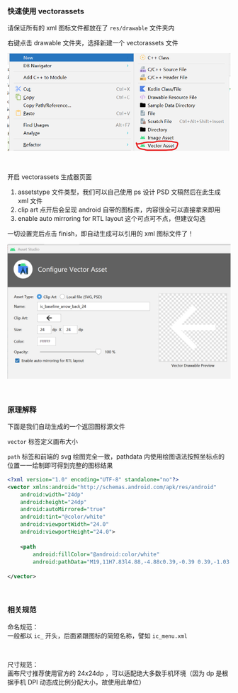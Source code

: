 ### 快速使用 vectorassets

请保证所有的 xml 图标文件都放在了 `res/drawable` 文件夹内

右键点击 drawable 文件夹，选择新建一个 vectorassets 文件

![](../imgs/layout/vectorassets/va1.png)

<br>

开启 vectorassets 生成器页面

1. assetstype 文件类型，我们可以自己使用 ps 设计 PSD 文稿然后在此生成 xml 文件
2. clip art 点开后会呈现 android 自带的图标库，内容很全可以直接拿来即用
3. enable auto mirroring for RTL layout 这个可点可不点，但建议勾选

一切设置完后点击 finish，即自动生成可以引用的 xml 图标文件了！

![](../imgs/layout/vectorassets/va2.png)

<br>

### 原理解释

下面是我们自动生成的一个返回图标源文件

`vector` 标签定义画布大小

`path` 标签和前端的 svg 绘图完全一致，pathdata 内使用绘图语法按照坐标点的位置一一绘制即可得到完整的图标结果

```xml
<?xml version="1.0" encoding="UTF-8" standalone="no"?>
<vector xmlns:android="http://schemas.android.com/apk/res/android"
    android:width="24dp"
    android:height="24dp"
    android:autoMirrored="true"
    android:tint="@color/white"
    android:viewportWidth="24.0"
    android:viewportHeight="24.0">

    <path
        android:fillColor="@android:color/white"
        android:pathData="M19,11H7.83l4.88,-4.88c0.39,-0.39 0.39,-1.03 0,-1.42l0,0c-0.39,-0.39 -1.02,-0.39 -1.41,0l-6.59,6.59c-0.39,0.39 -0.39,1.02 0,1.41l6.59,6.59c0.39,0.39 1.02,0.39 1.41,0l0,0c0.39,-0.39 0.39,-1.02 0,-1.41L7.83,13H19c0.55,0 1,-0.45 1,-1l0,0C20,11.45 19.55,11 19,11z" />

</vector>
```

<br>

### 相关规范

命名规范：  
一般都以 `ic_` 开头，后面紧跟图标的简短名称，譬如 `ic_menu.xml`

<br>

尺寸规范：  
画布尺寸推荐使用官方的 24x24dp ，可以适配绝大多数手机环境（因为 dp 是根据手机 DPI 动态成比例分配大小，故使用此单位）

<br>
